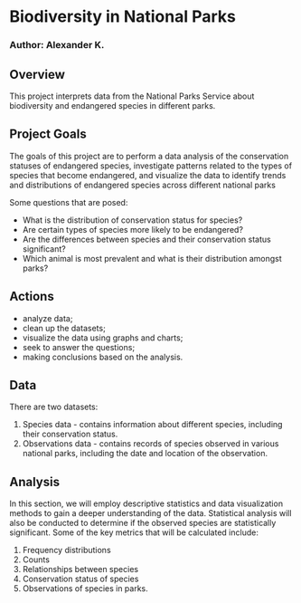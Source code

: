 # Biodiversity in National Parks

### Author: Alexander K.

## Overview
This project interprets data from the National Parks Service about biodiversity and endangered species in different parks.

## Project Goals
The goals of this project are to perform a data analysis of the conservation statuses of endangered species, investigate patterns related to the types of species that become endangered, and visualize the data to identify trends and distributions of endangered species across different national parks

Some questions that are posed:

- What is the distribution of conservation status for species?
- Are certain types of species more likely to be endangered?
- Are the differences between species and their conservation status significant?
- Which animal is most prevalent and what is their distribution amongst parks?

## Actions

- analyze data;
- clean up the datasets;
- visualize the data using graphs and charts;
- seek to answer the questions;
- making conclusions based on the analysis.

## Data

There are two datasets:
1. Species data - contains information about different species, including their conservation status.
2. Observations data - contains records of species observed in various national parks, including the date and location of the observation.

## Analysis

In this section, we will employ descriptive statistics and data visualization methods to gain a deeper understanding of the data. Statistical analysis will also be conducted to determine if the observed species are statistically significant. Some of the key metrics that will be calculated include:
1. Frequency distributions
1. Counts
1. Relationships between species
1. Conservation status of species
1. Observations of species in parks.